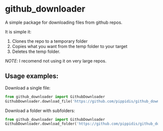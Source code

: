 # github_downloader

A simple package for downloading files from github repos.

It is simple it: 
1. Clones the repo to a temporary folder
2. Copies what you want from the temp folder to your target
3. Deletes the temp folder. 

_NOTE_: I recomend not using it on very large repos.


## Usage examples: 

Download a single file: 
```python
from github_downloader import GithubDownloader
GithubDownloader.download_file('https://github.com/pippidis/github_downloader.git','github_downloader/__init__.py', '.')
```


Download a folder with subfolders: 
```python
from github_downloader import GithubDownloader
GithubDownloader.download_folder('https://github.com/pippidis/github_downloader.git','github_downloader', '.', include_subfolders=True)
```

